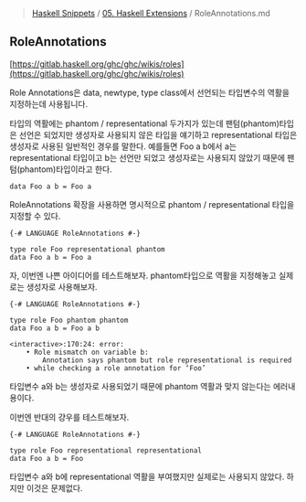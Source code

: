 > [Haskell Snippets](../README.md) / [05. Haskell Extensions](README.md) / RoleAnnotations.md
## RoleAnnotations
[https://gitlab.haskell.org/ghc/ghc/wikis/roles](https://gitlab.haskell.org/ghc/ghc/wikis/roles)

Role Annotations은 data, newtype, type class에서 선언되는 타입변수의 역활을 지정하는데 사용됩니다. 

타입의 역활에는 phantom / representational 두가지가 있는데 팬텀(phantom)타입은 선언은 되었지만 생성자로 사용되지 않은 타입을 얘기하고 representational 타입은 생성자로 사용된 일반적인 경우를 말한다.
예를들면 Foo a b에서 a는 representational 타입이고 b는 선언만 되었고 생성자로는 사용되지 않았기 때문에 팬텀(phantom)타입이라고 한다.

```
data Foo a b = Foo a
```

RoleAnnotations 확장을 사용하면 명시적으로 phantom / representational 타입을 지정할 수 있다.

```
{-# LANGUAGE RoleAnnotations #-}

type role Foo representational phantom
data Foo a b = Foo a
```

자, 이번엔 나쁜 아이디어를 테스트해보자. phantom타입으로 역활을 지정해놓고 실제로는 생성자로 사용해보자.

```
{-# LANGUAGE RoleAnnotations #-}

type role Foo phantom phantom
data Foo a b = Foo a b

<interactive>:170:24: error:
    • Role mismatch on variable b:
        Annotation says phantom but role representational is required
    • while checking a role annotation for ‘Foo’
```

타입변수 a와 b는 생성자로 사용되었기 때문에 phantom 역활과 맞지 않는다는 에러내용이다.

이번엔 반대의 걍우를 테스트해보자.

```
{-# LANGUAGE RoleAnnotations #-}

type role Foo representational representational
data Foo a b = Foo
```

타입변수 a와 b에 representational 역활을 부여했지만 실제로는 사용되지 않았다. 하지만 이것은 문제없다.
